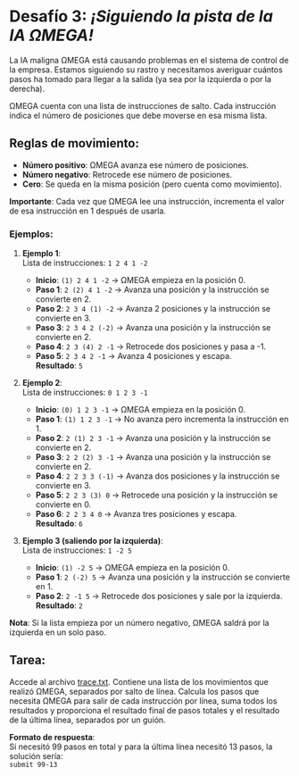 # Desafío 3: _¡Siguiendo la pista de la IA ΩMEGA!_

La IA maligna ΩMEGA está causando problemas en el sistema de control de la empresa. Estamos siguiendo su rastro y necesitamos averiguar cuántos pasos ha tomado para llegar a la salida (ya sea por la izquierda o por la derecha).

ΩMEGA cuenta con una lista de instrucciones de salto. Cada instrucción indica el número de posiciones que debe moverse en esa misma lista.

## Reglas de movimiento:

- **Número positivo**: ΩMEGA avanza ese número de posiciones.
- **Número negativo**: Retrocede ese número de posiciones.
- **Cero**: Se queda en la misma posición (pero cuenta como movimiento).

**Importante**: Cada vez que ΩMEGA lee una instrucción, incrementa el valor de esa instrucción en 1 después de usarla.

### Ejemplos:

1. **Ejemplo 1**:  
   Lista de instrucciones: `1 2 4 1 -2`

   - **Inicio**: `(1) 2 4 1 -2` → ΩMEGA empieza en la posición 0.
   - **Paso 1**: `2 (2) 4 1 -2` → Avanza una posición y la instrucción se convierte en 2.
   - **Paso 2**: `2 3 4 (1) -2` → Avanza 2 posiciones y la instrucción se convierte en 3.
   - **Paso 3**: `2 3 4 2 (-2)` → Avanza una posición y la instrucción se convierte en 2.
   - **Paso 4**: `2 3 (4) 2 -1` → Retrocede dos posiciones y pasa a -1.
   - **Paso 5**: `2 3 4 2 -1` → Avanza 4 posiciones y escapa.  
     **Resultado**: `5`

2. **Ejemplo 2**:  
   Lista de instrucciones: `0 1 2 3 -1`

   - **Inicio**: `(0) 1 2 3 -1` → ΩMEGA empieza en la posición 0.
   - **Paso 1**: `(1) 1 2 3 -1` → No avanza pero incrementa la instrucción en 1.
   - **Paso 2**: `2 (1) 2 3 -1` → Avanza una posición y la instrucción se convierte en 2.
   - **Paso 3**: `2 2 (2) 3 -1` → Avanza una posición y la instrucción se convierte en 2.
   - **Paso 4**: `2 2 3 3 (-1)` → Avanza dos posiciones y la instrucción se convierte en 3.
   - **Paso 5**: `2 2 3 (3) 0` → Retrocede una posición y la instrucción se convierte en 0.
   - **Paso 6**: `2 2 3 4 0` → Avanza tres posiciones y escapa.  
     **Resultado**: `6`

3. **Ejemplo 3 (saliendo por la izquierda)**:  
   Lista de instrucciones: `1 -2 5`
   - **Inicio**: `(1) -2 5` → ΩMEGA empieza en la posición 0.
   - **Paso 1**: `2 (-2) 5` → Avanza una posición y la instrucción se convierte en 1.
   - **Paso 2**: `2 -1 5` → Retrocede dos posiciones y sale por la izquierda.  
     **Resultado**: `2`

**Nota**: Si la lista empieza por un número negativo, ΩMEGA saldrá por la izquierda en un solo paso.

## Tarea:

Accede al archivo [trace.txt](https://codember.dev/trace.txt). Contiene una lista de los movimientos que realizó ΩMEGA, separados por salto de línea. Calcula los pasos que necesita ΩMEGA para salir de cada instrucción por línea, suma todos los resultados y proporciona el resultado final de pasos totales y el resultado de la última línea, separados por un guión.

**Formato de respuesta**:  
Si necesitó 99 pasos en total y para la última línea necesitó 13 pasos, la solución sería:  
`submit 99-13`
